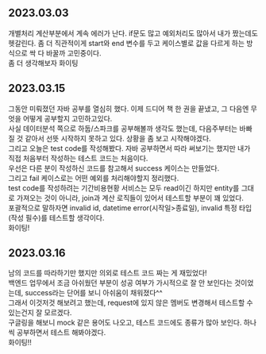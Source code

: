 ## 2023.03.03
개별처리 계산부분에서 계속 에러가 난다. if문도 많고 예외처리도 많아서 내가 짰는데도 헷갈린다. 좀 더 직관적이게 start와 end 변수를 두고 케이스별로 값을 다르게 하는 방식으로 싹 다 바꿀까 고민중이다.  
좀 더 생각해보자 화이팅

## 2023.03.15
그동안 미뤄졌던 자바 공부를 열심히 했다. 이제 드디어 책 한 권을 끝냈고, 그 다음엔 무엇을 어떻게 공부할지 고민하고있다.  
사실 데이터분석 쪽으로 하둡/스파크를 공부해볼까 생각도 했는데, 다음주부터는 바빠질 것 같아서 선뜻 시작하지 못하고 있다.
상황을 좀 보고 시작해야겠다.  
그리고 오늘은 test code를 작성해봤다. 자바 공부하면서 따라 써보기는 했지만 내가 직접 처음부터 작성하는 테스트 코드는 처음이다.  
우선은 다른 분이 작성하신 코드를 참고해서 success 케이스는 만들었다.  
그리고 fail 케이스로는 어떤 예외를 처리해야할지 정리했다.  
test code를 작성하려는 기간비용현황 서비스는 모두 read이긴 하지만 entity를 그대로 가져오는 것이 아니라, join과 계산 로직들이 있어서 테스트할 부분이 꽤 있었다.  
포괄적으로 말하자면 invalid id, datetime error(시작일>종료일), invalid 특정 타입(작성 필수)를 테스트할 생각이다.  
화이팅!

## 2023.03.16
남의 코드를 따라하기만 했지만 의외로 테스트 코드 짜는 게 재밌었다!  
백엔드 업무에서 조금 아쉬웠던 부분이 성공 여부가 가시적으로 잘 안 보인다는 것이었는데, success라는 단어를 보니 아쉬움이 채워졌다^^  
그래서 이것저것 해보려고 했는데, request에 있지 않은 멤버도 변경해서 테스트할 수 있는건지 잘 모르겠다.  
구글링을 해보니 mock 같은 용어도 나오고, 테스트 코드에도 종류가 많아 보인다. 하나씩 공부하면서 테스트 해봐야겠다.  
화이팅!!
